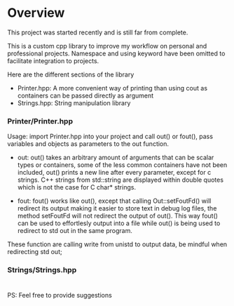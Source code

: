 # Overview

This project was started recently and is still far from complete.

This is a custom cpp library to improve my workflow on personal and professional projects.
Namespace and using keyword have been omitted to facilitate integration to projects.

Here are the different sections of the library
- Printer.hpp: A more convenient way of printing than using cout as containers can be passed directly as argument
- Strings.hpp: String manipulation library

### Printer/Printer.hpp

  Usage: import Printer.hpp into your project and call out() or fout(), pass variables and objects as parameters to the out function.
  
  - out:
  out() takes an arbitrary amount of arguments that can be scalar types or containers, some of the less common containers have not been included, out() prints a new line after every parameter, except for c strings.
  C++ strings from std::string are displayed within double quotes which is not the case for C char* strings.
  
  - fout:
  fout() works like out(), except that calling Out::setFoutFd() will redirect its output making it easier to store text in debug log files, the method setFoutFd will not redirect the output of out(). This way fout() can be used to effortlesly output into a file while out() is being used to redirect to std out in the same program.

  These function are calling write from unistd to output data, be mindful when redirecting std out;

### Strings/Strings.hpp

  
#
PS: Feel free to provide suggestions
